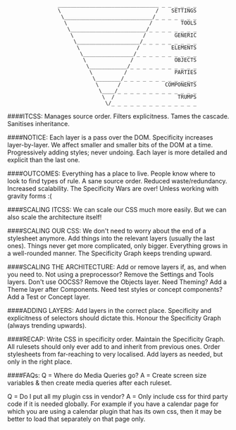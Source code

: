                     ________________________________ _ _ _ _ _ _
                    \                              /    SETTINGS
                     \____________________________/_ _ _ _ _ _ _
                      \                          /         TOOLS
                       \________________________/_ _ _ _ _ _ _ _
                        \                      /         GENERIC
                         \____________________/_ _ _ _ _ _ _ _ _
                          \                  /          ELEMENTS
                           \________________/_ _ _ _ _ _ _ _ _ _
                            \              /             OBJECTS
                             \____________/_ _ _ _ _ _ _ _ _ _ _
                              \          /               PARTIES
                               \________/_ _ _ _ _ _ _ _ _ _ _ _
                                \      /              COMPONENTS
                                 \____/_ _ _ _ _ _ _ _ _ _ _ _ _
                                  \  /                    TRUMPS
                                   \/_ _ _ _ _ _ _ _ _ _ _ _ _ _

####ITCSS:
Manages source order.
Filters explicitness.
Tames the cascade.
Sanitises inheritance.

####NOTICE:
Each layer is a pass over the DOM.
Specificity increases layer-by-layer.
We affect smaller and smaller bits of the DOM at a time.
Progressively adding styles; never undoing.
Each layer is more detailed and explicit than the last one.

####OUTCOMES:
Everything has a place to live.
People know where to look to find types of rule.
A sane source order.
Reduced waste/redundancy.
Increased scalability.
The Specificity Wars are over! Unless working with gravity forms :(

####SCALING ITCSS:
We can scale our CSS much more easily.
But we can also scale the architecture itself!

####SCALING OUR CSS:
We don't need to worry about the end of a stylesheet anymore.
Add things into the relevant layers (usually the last ones).
Things never get more complicated, only bigger.
Everything grows in a well-rounded manner.
The Specificity Graph keeps trending upward.

####SCALING THE ARCHITECTURE:
Add or remove layers if, as, and when you need to.
Not using a preprocessor? Remove the Settings and Tools layers.
Don't use OOCSS? Remove the Objects layer.
Need Theming? Add a Theme layer after Components.
Need test styles or concept components? Add a Test or Concept layer.

####ADDING LAYERS:
Add layers in the correct place.
Specificity and explicitness of selectors should dictate this.
Honour the Specificity Graph (always trending upwards).

####RECAP:
Write CSS in specificity order.
Maintain the Specificity Graph.
All rulesets should only ever add to and inherit from previous ones.
Order stylesheets from far-reaching to very localised.
Add layers as needed, but only in the right place.

####FAQs:
Q = Where do Media Queries go?
A = Create screen size variables & then create media queries after each ruleset.

Q = Do I put all my plugin css in vendor?
A = Only include css for third party code if it is needed globally.
    For example if you have a calendar page for which you are using a calendar
    plugin that has its own css, then it may be better to load that separately
    on that page only.